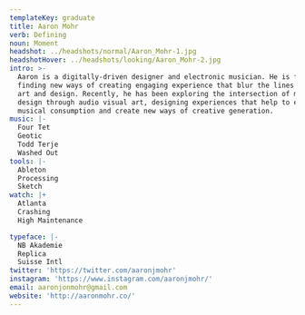 ```yaml
---
templateKey: graduate
title: Aaron Mohr
verb: Defining
noun: Moment
headshot: ../headshots/normal/Aaron_Mohr-1.jpg
headshotHover: ../headshots/looking/Aaron_Mohr-2.jpg
intro: >-
  Aaron is a digitally-driven designer and electronic musician. He is focused on
  finding new ways of creating engaging experience that blur the lines between
  art and design. Recently, he has been exploring the intersection of music and
  design through audio visual art, designing experiences that help to enhance
  musical consumption and create new ways of creative generation.
music: |-
  Four Tet
  Geotic
  Todd Terje
  Washed Out
tools: |-
  Ableton
  Processing
  Sketch
watch: |+
  Atlanta
  Crashing
  High Maintenance

typeface: |-
  NB Akademie
  Replica
  Suisse Intl
twitter: 'https://twitter.com/aaronjmohr'
instagram: 'https://www.instagram.com/aaronjmohr/'
email: aaronjonmohr@gmail.com
website: 'http://aaronmohr.co/'
---
```


